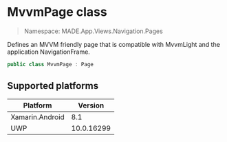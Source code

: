 # MvvmPage class

> Namespace: MADE.App.Views.Navigation.Pages

Defines an MVVM friendly page that is compatible with MvvmLight and the application NavigationFrame.

```csharp
public class MvvmPage : Page
```

## Supported platforms

| Platform | Version |
| --- | --- |
| Xamarin.Android | 8.1 |
| UWP | 10.0.16299 | 